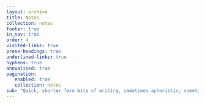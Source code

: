 ```yaml
---
layout: archive
title: Notes
collection: notes
footer: true
in_nav: true
order: 4
visited-links: true
prose-headings: true
underlined-links: true
hyphens: true
annualised: true
pagination:
   enabled: true
   collection: notes
sub: "Quick, shorter form bits of writing, sometimes aphoristic, sometimes approaching the status of a fully blown post. Notes can be posts in an embryonic form."
---
```


